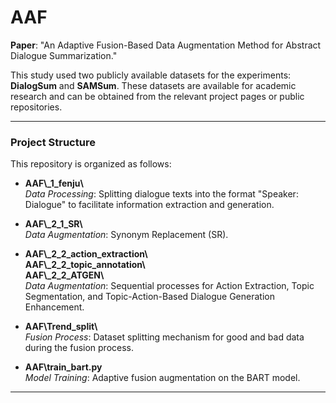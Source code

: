# AAF
**Paper**: "An Adaptive Fusion-Based Data Augmentation Method for Abstract Dialogue Summarization."  

This study used two publicly available datasets for the experiments: **DialogSum** and **SAMSum**. These datasets are available for academic research and can be obtained from the relevant project pages or public repositories.

---

### **Project Structure**

This repository is organized as follows:

- **AAF\\_1_fenju\\**  
  _Data Processing_: Splitting dialogue texts into the format "Speaker: Dialogue" to facilitate information extraction and generation.

- **AAF\\_2_1_SR\\**  
  _Data Augmentation_: Synonym Replacement (SR).

- **AAF\\_2_2_action_extraction\\**  
  **AAF\\_2_2_topic_annotation\\**  
  **AAF\\_2_2_ATGEN\\**  
  _Data Augmentation_: Sequential processes for Action Extraction, Topic Segmentation, and Topic-Action-Based Dialogue Generation Enhancement.

- **AAF\\Trend_split\\**  
  _Fusion Process_: Dataset splitting mechanism for good and bad data during the fusion process.

- **AAF\\train_bart.py**  
  _Model Training_: Adaptive fusion augmentation on the BART model.

---


